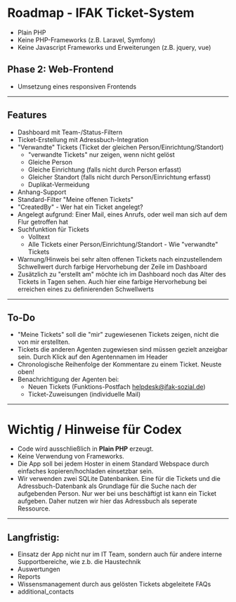 # Roadmap - IFAK Ticket-System

- Plain PHP
- Keine PHP-Frameworks (z.B. Laravel, Symfony)
- Keine Javascript Frameworks und Erweiterungen (z.B. jquery, vue)

## Phase 2: Web-Frontend
- Umsetzung eines responsiven Frontends

---

## Features

- Dashboard mit Team-/Status-Filtern
- Ticket-Erstellung mit Adressbuch-Integration
- "Verwandte" Tickets (Ticket der gleichen Person/Einrichtung/Standort)
  - "verwandte Tickets" nur zeigen, wenn nicht gelöst
  - Gleiche Person
  - Gleiche Einrichtung (falls nicht durch Person erfasst)
  - Gleicher Standort (falls nicht durch Person/Einrichtung erfasst)
  - Duplikat-Vermeidung
- Anhang-Support
- Standard-Filter "Meine offenen Tickets"
- "CreatedBy" - Wer hat ein Ticket angelegt?
- Angelegt aufgrund: Einer Mail, eines Anrufs, oder weil man sich auf dem Flur getroffen hat
- Suchfunktion für Tickets
  - Volltext
  - Alle Tickets einer Person/Einrichtung/Standort - Wie "verwandte" Tickets
- Warnung/Hinweis bei sehr alten offenen Tickets nach einzustellendem Schwellwert durch farbige Hervorhebung der Zeile im Dashboard
- Zusätzlich zu "erstellt am" möchte ich im Dashboard noch das Alter des Tickets in Tagen sehen. Auch hier eine farbige Hervorhebung bei erreichen eines zu definierenden Schwellwerts

---

## To-Do

- "Meine Tickets" soll die "mir" zugewiesenen Tickets zeigen, nicht die von mir erstellten.
- Tickets die anderen Agenten zugewiesen sind müssen gezielt anzeigbar sein. Durch Klick auf den Agentennamen im Header
- Chronologische Reihenfolge der Kommentare zu einem Ticket. Neuste oben!
- Benachrichtigung der Agenten bei:
  - Neuen Tickets (Funktions-Postfach helpdesk@ifak-sozial.de)
  - Ticket-Zuweisungen (individuelle Mail)

---

# Wichtig /  Hinweise für Codex

- Code wird ausschließlich in **Plain PHP** erzeugt.
- Keine Verwendung von Frameworks.
- Die App soll bei jedem Hoster in einem Standard Webspace durch einfaches kopieren/hochladen einsetzbar sein.
- Wir verwenden zwei SQLite Datenbanken. Eine für die Tickets und die Adressbuch-Datenbank als Grundlage für die Suche nach der aufgebenden Person. Nur wer bei uns beschäftigt ist kann ein Ticket aufgeben. Daher nutzen wir hier das Adressbuch als seperate Ressource.

---

## Langfristig:
- Einsatz der App nicht nur im IT Team, sondern auch für andere interne Supportbereiche, wie z.b. die Haustechnik
- Auswertungen
- Reports
- Wissensmanagement durch aus gelösten Tickets abgeleitete FAQs
- additional_contacts
